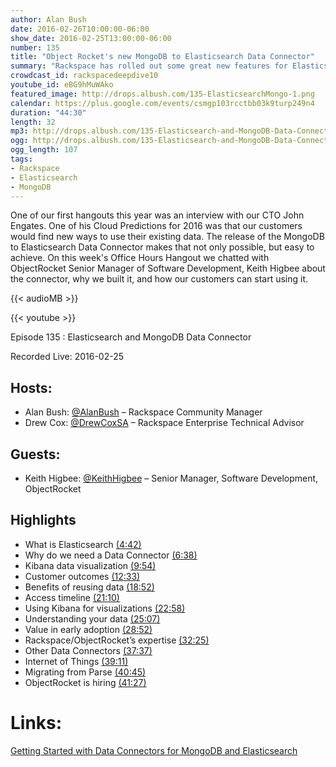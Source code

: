 ```yaml
---
author: Alan Bush
date: 2016-02-26T10:00:00-06:00
show_date: 2016-02-25T13:00:00-06:00
number: 135
title: "Object Rocket's new MongoDB to Elasticsearch Data Connector"
summary: "Rackspace has rolled out some great new features for Elasticsearch and MongoDB. Join us as we chat with our engineers from Object Rocket, fresh from ElastiCon.​"
crowdcast_id: rackspacedeepdive10
youtube_id: eBG9hMuWAko
featured_image: http://drops.albush.com/135-ElasticsearchMongo-1.png
calendar: https://plus.google.com/events/csmgp103rcctbb03k9turp249n4
duration: "44:30"
length: 32
mp3: http://drops.albush.com/135-Elasticsearch-and-MongoDB-Data-Connector.mp3
ogg: http://drops.albush.com/135-Elasticsearch-and-MongoDB-Data-Connector.ogg
ogg_length: 107
tags:
- Rackspace
- Elasticsearch
- MongoDB
---
```

One of our first hangouts this year was an interview with our CTO John Engates. One of his Cloud Predictions for 2016 was that our customers would find new ways to use their existing data. The release of the MongoDB to Elasticsearch Data Connector makes that not only possible, but easy to achieve. On this week's Office Hours Hangout we chatted with ObjectRocket Senior Manager of Software Development, Keith Higbee about the connector, why we built it, and how our customers can start using it.

<!--more-->

{{< audioMB >}}

{{< youtube >}}

Episode 135 :  Elasticsearch and MongoDB Data Connector

Recorded Live: 2016-02-25

## Hosts:

- Alan Bush: [@AlanBush](https://twitter.com/alanbush) – Rackspace Community Manager
- Drew Cox: [@DrewCoxSA](https://twitter.com/drewcoxsa) – Rackspace Enterprise Technical Advisor

## Guests:

- Keith Higbee: [@KeithHigbee](https://twitter.com/keithhigbee) – Senior Manager, Software Development, ObjectRocket


## Highlights

- What is Elasticsearch [(4:42)](https://youtu.be/eBG9hMuWAko?t=4m42s)
- Why do we need a Data Connector [(6:38)](https://youtu.be/eBG9hMuWAko?t=6m38s)
- Kibana data visualization [(9:54)](https://youtu.be/eBG9hMuWAko?t=9m54s)
- Customer outcomes [(12:33)](https://youtu.be/eBG9hMuWAko?t=12m33s)
- Benefits of reusing data [(18:52)](https://youtu.be/eBG9hMuWAko?t=18m52s)
- Access timeline [(21:10)](https://youtu.be/eBG9hMuWAko?t=21m10s)
- Using Kibana for visualizations [(22:58)](https://youtu.be/eBG9hMuWAko?t=22m58s)
- Understanding your data [(25:07)](https://youtu.be/eBG9hMuWAko?t=25m07s)
- Value in early adoption [(28:52)](https://youtu.be/eBG9hMuWAko?t=28m52s)
- Rackspace/ObjectRocket’s expertise [(32:25)](https://youtu.be/eBG9hMuWAko?t=32m25s)
- Other Data Connectors [(37:37)](https://youtu.be/eBG9hMuWAko?t=37m37s)
- Internet of Things [(39:11)](https://youtu.be/eBG9hMuWAko?t=39m11s)
- Migrating from Parse [(40:45)](https://youtu.be/eBG9hMuWAko?t=40m45s)
- ObjectRocket is hiring [(41:27)](https://youtu.be/eBG9hMuWAko?t=41m27s)

# Links:

[Getting Started with Data Connectors for MongoDB and Elasticsearch](http://objectrocket.com/blog/data-connectors/getting-started-with-data-connectors)
